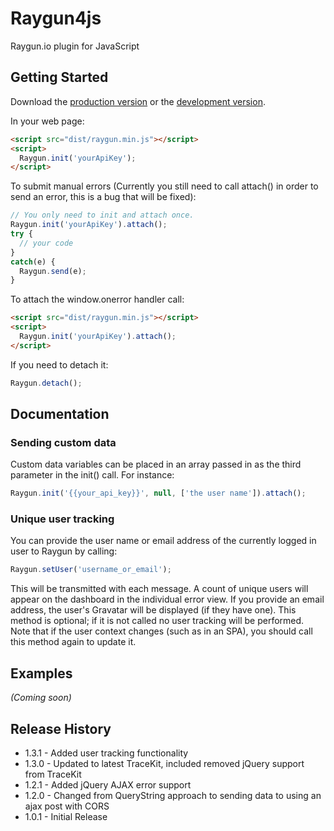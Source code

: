 # Raygun4js

Raygun.io plugin for JavaScript

## Getting Started
Download the [production version][min] or the [development version][max].

[min]: https://raw.github.com/MindscapeHQ/raygun4js/master/dist/raygun.min.js
[max]: https://raw.github.com/MindscapeHQ/raygun4js/master/dist/raygun.js

In your web page:

```html
<script src="dist/raygun.min.js"></script>
<script>
  Raygun.init('yourApiKey');
</script>
```

To submit manual errors (Currently you still need to call attach() in order to send an error, this is a bug that will be fixed):

```javascript
// You only need to init and attach once.
Raygun.init('yourApiKey').attach();
try {
  // your code
}
catch(e) {
  Raygun.send(e);
}
```

To attach the window.onerror handler call:

```html
<script src="dist/raygun.min.js"></script>
<script>
  Raygun.init('yourApiKey').attach();
</script>
```

If you need to detach it:

```javascript
Raygun.detach();
```

## Documentation

### Sending custom data

Custom data variables can be placed in an array passed in as the third parameter in the init() call. For instance:

```javascript
Raygun.init('{{your_api_key}}', null, ['the user name']).attach();
```

### Unique user tracking

You can provide the user name or email address of the currently logged in user to Raygun by calling:

```javascript
Raygun.setUser('username_or_email');
```

This will be transmitted with each message. A count of unique users will appear on the dashboard in the individual error view. If you provide an email address, the user's Gravatar will be displayed (if they have one). This method is optional; if it is not called no user tracking will be performed. Note that if the user context changes (such as in an SPA), you should call this method again to update it.

## Examples
_(Coming soon)_

## Release History

- 1.3.1 - Added user tracking functionality
- 1.3.0 - Updated to latest TraceKit, included removed jQuery support from TraceKit
- 1.2.1 - Added jQuery AJAX error support
- 1.2.0 - Changed from QueryString approach to sending data to using an ajax post with CORS
- 1.0.1 - Initial Release
